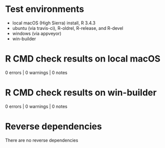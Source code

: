 # Test environments
* local macOS (High Sierra) install, R 3.4.3
* ubuntu (via travis-ci), R-oldrel, R-release, and R-devel
* windows (via appveyor)
* win-builder

# R CMD check results on local macOS
0 errors | 0 warnings | 0 notes

# R CMD check results on win-builder
0 errors | 0 warnings | 0 notes

# Reverse dependencies
There are no reverse dependencies